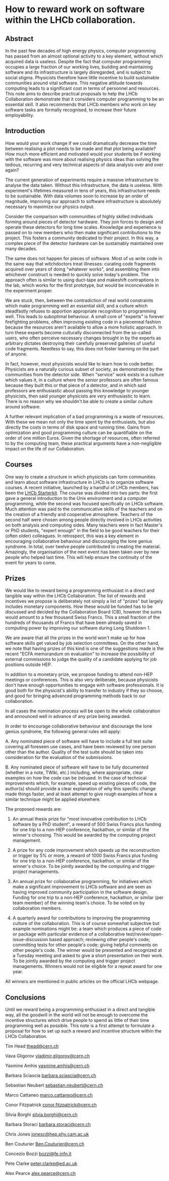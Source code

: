 # How to reward work on software within the LHCb collaboration.

## Abstract

In the past few decades of high energy physics, computer programming has passed 
from an almost optional activity to a key element, without which acquired data is useless.
Despite the fact that computer programming occupies a large fraction of our working lives, building and maintaining software and its infrastructure is largely disregarded, and is subject to social stigma.
Physicists therefore have little incentive to build sustainable communities around vital software.
This negative attitude towards computing leads to a significant cost in terms of personnel and resources.
This note aims to describe practical proposals to help the LHCb Collaboration
demonstrate that it considers computer programming to be an essential skill.
It also recommends that LHCb members who work on key software tasks are formally recognised, to increase their future employability.

## Introduction

How would your work change if we could dramatically decrease the time between realising a plot needs 
to be made and that plot being available?
How much more efficient and motivated would your students be if working with the software was more about realising physics ideas than solving the tedious, recurring and very technical aspects of data analysis over and over again?

The current generation of experiments require a massive infrastructure to analyse the data taken. 
Without this infrastructure, the data is useless.
With experiment's lifetimes measured in tens of years, this infrastructure needs to be sustainable.
With data volumes soon to increase by an order of magnitude, improving our approach to software 
infrastructure is absolutely necessary to maximize our physics output.

Consider the comparison with communities of highly skilled individuals forming around pieces of detector hardware.
They join forces to design and operate these detectors for long time scales. Knowledge and experience
is passed on to new members who then make significant contributions to the project.
This fosters a community dedicated to their project. In this way, a complex piece of the detector hardware 
can be sustainably maintained over many decades. 

The same does not happen for pieces of software. Most of us write code in the same way that witchdoctors treat
illnesses: curating code fragments acquired over years of doing "whatever works", and assembling them into 
whichever construct is needed to quickly solve today's problem. The approach often is similar to using duct-tape and makeshift contraptions in the lab, which works for the first prototype, but would be inconceivable in the experiment proper.

We are stuck, then, between the contradiction of real world
constraints which make programming well an essential skill, and a
culture which steadfastly refuses to apportion appropriate recognition
to programming well. This leads to suboptimal behaviour. A small core
of "experts" is forever firefighting problems, often improving
existing code in a piecemeal fashion because the resources aren't
available to allow a more holistic approach. In turn these experts
become culturally disconnected from the so-called users, who often
perceive necessary changes brought in by the experts as arbitrary dictates destroying their carefully preserved galleries of useful code fragments. Needless to say, this does not foster learning on the part
of anyone.

In fact, however, most physicists would like to learn how to code
better. Physicists are a naturally curious subset of society, as
demonstrated by the communities from the detector side. When "service"
work exists in a culture which values it, in a culture where the
senior professors are often famous because they built this or that
piece of a detector, and in which said professors are enthusiastic
about passing this knowledge to younger physicists, then said younger
physicists are very enthusiastic to learn.  There is no reason why we
shouldn't be able to create a similar culture around software.

A further relevant implication of a bad programming is a waste of resources.
With these we mean not only the time spent by the enthusiasts, but also directly the
costs in terms of disk space and running time. Gains from optimization and good
programming culture can be quantifiable on the order of one million Euros.
Given the shortage of resources, often referred to by the computing team, 
these practical arguments have a non-negligible impact on the life of our 
Collaboration.


## Courses

One way to create a structure in which physicists can form
communities and learn about software infrastructure in LHCb is to organize software courses.
A recent initiative, launched by a handful of LHCb members, has been 
the [LHCb Starterkit](https://lhcb.github.io/first-analysis-steps).
The course was divided into two parts: the first gave a general introduction to 
the Unix environment and a computer programming, while the second was focused
specifically on LHCb software.
Much attention was paid to the communicative skills of the teachers and on the creation
of a friendly and cooperative atmosphere.
Teachers of the second half were chosen among people directly involved in LHCb
activities on both analysis and computing sides. Many teachers were in fact Master's
or PhD students, "expert enough" in the field to be good teachers for their (often older) colleagues.
In retrospect, this was a key element in encouraging collaborative behaviour
and discouraging the lone genius syndrome. In total, over twelve people contributed to creating
the material. Amazingly, the organisation of the next event has been taken over by new people who
helped last time. This will help ensure the continuity of the event for years to come.


## Prizes

We would like to reward being a programming enthusiast in a direct and tangible way within the LHCb Collaboration.
The list of rewards and incentives we propose is deliberately not simply a list of "prizes" but largely includes
monetary components.
How these would be funded has to be discussed and decided by the Collaboration Board (CB),
however the sums would amount to a few thousand Swiss Francs.
This a small fraction of the hundreds of thousands of Francs that have been already saved in computing power
by improving our software during Long Shutdown 1.

We are aware that all the prizes in the world won't make up
for how software skills get valued by job selection committees.
On the other hand, we note that having prizes of this kind is one of the suggestions made is the recent
"ECFA memorandum on evaluation" to increase the possibility of
external commissions to judge the quality of a candidate applying for job positions outside HEP.

In addition to a monetary prize, we propose funding to attend non-HEP meetings or conferences.
This is also very deliberate, because physicists don't have enough opportunities to
engage with software professionals. It is good both for the
physicist's ability to transfer to industry if they so choose, and
good for bringing advanced programming methods back to our collaboration.

In all cases the nomination process will be open to the whole
collaboration and announced well in advance of any prize being
awarded.

In order to encourage collaborative behaviour and discourage the lone
genius syndrome, the following general rules will apply:

A. Any nominated piece of software will have to include a full test
suite covering all foreseen use cases, and have been reviewed by one
person other than the author. Quality of the test suite should be taken into consideration for the evaluation of the submissions.

B. Any nominated piece of software will have to be fully documented
(whether in a note, TWiki, etc.) including, where appropriate, clear
examples on how the code can be (re)used. In the case of technical
improvements which, for example, speed up existing pieces of code,
the author(s) should provide a clear explanation of why this specific
change made things faster, and at least attempt to give rough examples
of how a similar technique might be applied elsewhere.

The proposed rewards are:

1. An annual thesis prize for "most innovative contribution to LHCb
software by a PhD student", a reward of 500 Swiss Francs plus funding for one
trip to a non-HEP conference, hackathon, or similar of the winner's
choosing. This would be awarded by the computing project management.

2. A prize for any code improvement which speeds up the reconstruction
or trigger by 5% or more, a reward of 1000 Swiss Francs plus
funding for one trip to a non-HEP conference, hackathon, or similar of the
winner's choice. To be jointly awarded by the computing and trigger project
managements.

3. An annual prize for collaborative programming, for initiatives
which make a significant improvement to LHCb software and are seen as
having improved community participation in the software
design. Funding for one trip to a non-HEP
conference, hackathon, or similar (per team member) of the winning team's
choice. To be voted on by collaboration members.

4. A quarterly award for contributions to improving the programming
culture of the collaboration. This is of course somewhat subjective
but example nominations might be: a team which produces a piece of
code or package with particular evidence of a collaborative
test/review/open-issue-discussion based approach; reviewing other
people's code; committing tests for other people's code; giving
helpful comments on other people's code. The winner would be presented
and recognized at a Tuesday meeting and asked to give a short
presentation on their work. To be jointly awarded by the computing and trigger
project managements. Winners would not be eligible for a repeat award
for one year.

All winners are mentioned in public articles on the official LHCb webpage.

## Conclusions

Until we reward being a programming enthusiast in a direct
and tangible way, all the goodwill in the world will not be enough to
overcome the incentive structures which drive people to spend as
little of their time programming well as possible.
This note is a first attempt to formulate a proposal for how to
set up such a reward and incentive structure within the LHCb Collaboration.

Tim Head <thead@cern.ch>

Vava Gligorov <vladimir.gligorov@cern.ch>

Yasmine Amhis <yasmine.amhis@cern.ch>

Barbara Sciascia <barbara.sciascia@cern.ch>

Sebastian Neubert <sebastian.neubert@cern.ch>

Marco Cattaneo <marco.cattaneo@cern.ch>

Conor Fitzpatrick <conor.fitzpatrick@cern.ch>

Silvia Borghi <silvia.borghi@cern.ch>

Barbara Storaci <barbara.storaci@cern.ch>

Chris Jones <jonesc@hep.phy.cam.ac.uk>

Ben Couturier <Ben.Couturier@cern.ch>

Concezio Bozzi <bozzi@fe.infn.it>

Pete Clarke <peter.clarke@ed.ac.uk>

Alex Pearce <alex.pearce@cern.ch>
